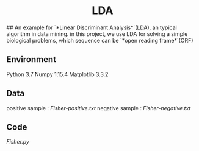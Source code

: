 <h1 align="center">LDA</h1>
## An example for `*Linear Discriminant Analysis*`(LDA), an typical algorithm in data mining. 
 in this project, we use LDA for solving a simple biological problems, which sequence can be `*open reading frame*`(ORF)

## Environment
 Python 3.7
 Numpy 1.15.4
 Matplotlib 3.3.2
 
## Data
 positive sample : *Fisher-positive.txt*
 negative sample : *Fisher-negative.txt*

## Code
 *Fisher.py*
